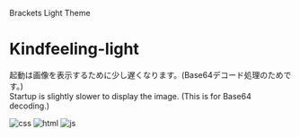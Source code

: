 Brackets Light Theme
# Kindfeeling-light

起動は画像を表示するために少し遅くなります。(Base64デコード処理のためです。)  
Startup is slightly slower to display the image. (This is for Base64 decoding.)

![css](https://user-images.githubusercontent.com/54123288/74583474-bbdded00-500a-11ea-8560-0bfd3bf2ea50.png)
![html](https://user-images.githubusercontent.com/54123288/74583475-bc768380-500a-11ea-93b4-77009ab23b23.png)
![js](https://user-images.githubusercontent.com/54123288/74583476-bd0f1a00-500a-11ea-99d9-d046d45f65d7.png)
